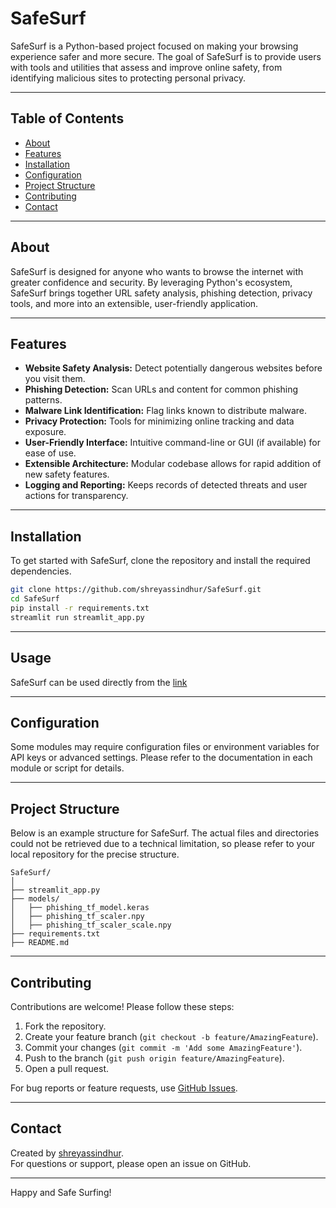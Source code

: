 # SafeSurf

SafeSurf is a Python-based project focused on making your browsing experience safer and more secure. The goal of SafeSurf is to provide users with tools and utilities that assess and improve online safety, from identifying malicious sites to protecting personal privacy.

---

## Table of Contents

- [About](#about)
- [Features](#features)
- [Installation](#installation)
- [Configuration](#configuration)
- [Project Structure](#project-structure)
- [Contributing](#contributing)
- [Contact](#contact)

---

## About

SafeSurf is designed for anyone who wants to browse the internet with greater confidence and security. By leveraging Python's ecosystem, SafeSurf brings together URL safety analysis, phishing detection, privacy tools, and more into an extensible, user-friendly application.

---

## Features

- **Website Safety Analysis:** Detect potentially dangerous websites before you visit them.
- **Phishing Detection:** Scan URLs and content for common phishing patterns.
- **Malware Link Identification:** Flag links known to distribute malware.
- **Privacy Protection:** Tools for minimizing online tracking and data exposure.
- **User-Friendly Interface:** Intuitive command-line or GUI (if available) for ease of use.
- **Extensible Architecture:** Modular codebase allows for rapid addition of new safety features.
- **Logging and Reporting:** Keeps records of detected threats and user actions for transparency.

---

## Installation

To get started with SafeSurf, clone the repository and install the required dependencies.

```bash
git clone https://github.com/shreyassindhur/SafeSurf.git
cd SafeSurf
pip install -r requirements.txt
streamlit run streamlit_app.py
```

---

## Usage

SafeSurf can be used directly from the [link](safesurf.streamlit.app)

---

## Configuration

Some modules may require configuration files or environment variables for API keys or advanced settings. Please refer to the documentation in each module or script for details.

---

## Project Structure

Below is an example structure for SafeSurf. The actual files and directories could not be retrieved due to a technical limitation, so please refer to your local repository for the precise structure.

```
SafeSurf/
│
├── streamlit_app.py
├── models/
│   ├── phishing_tf_model.keras
│   ├── phishing_tf_scaler.npy
│   ├── phishing_tf_scaler_scale.npy
├── requirements.txt
├── README.md

```

---

## Contributing

Contributions are welcome! Please follow these steps:

1. Fork the repository.
2. Create your feature branch (`git checkout -b feature/AmazingFeature`).
3. Commit your changes (`git commit -m 'Add some AmazingFeature'`).
4. Push to the branch (`git push origin feature/AmazingFeature`).
5. Open a pull request.

For bug reports or feature requests, use [GitHub Issues](https://github.com/shreyassindhur/SafeSurf/issues).

---

## Contact

Created by [shreyassindhur](https://github.com/shreyassindhur).  
For questions or support, please open an issue on GitHub.

---

Happy and Safe Surfing!
